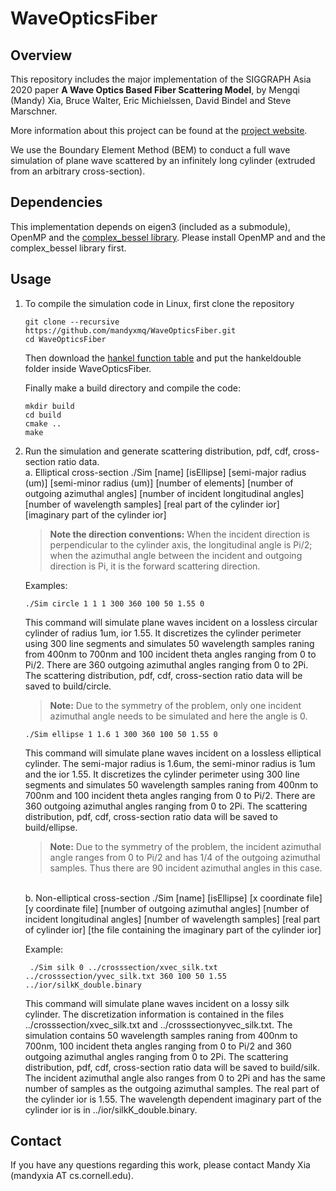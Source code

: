 
# WaveOpticsFiber

## Overview
This repository includes the major implementation of the SIGGRAPH Asia 2020 paper
**A Wave Optics Based Fiber Scattering Model**, by Mengqi (Mandy) Xia, Bruce Walter, Eric Michielssen, David Bindel and Steve Marschner.

More information about this project can be found at the [project website](https://mandyxmq.github.io/research/wavefiber.html).

We use the Boundary Element Method (BEM) to conduct a full wave simulation of plane wave scattered by an infinitely long cylinder (extruded from an arbitrary cross-section).

## Dependencies
This implementation depends on eigen3 (included as a submodule), OpenMP and the [complex_bessel library](https://github.com/joeydumont/complex_bessel). Please install OpenMP and and the complex_bessel library first.


## Usage
1. To compile the simulation code in Linux, first clone the repository
    ```
	git clone --recursive https://github.com/mandyxmq/WaveOpticsFiber.git
	cd WaveOpticsFiber
    ```

	Then download the [hankel function table](https://drive.google.com/drive/folders/1HWHP0rJZJ9aJb5pcStUWuWKUy9BktRcV?usp=sharing) and put the hankeldouble folder inside WaveOpticsFiber.

	Finally make a build directory and compile the code:
	```
	mkdir build
	cd build
	cmake ..
	make
	```

2. Run the simulation and generate scattering distribution, pdf, cdf, cross-section ratio data.<br/>
a. Elliptical cross-section
./Sim [name] [isEllipse] [semi-major radius (um)] [semi-minor radius (um)] [number of elements] [number of outgoing azimuthal angles] [number of incident longitudinal angles] [number of wavelength samples] [real part of the cylinder ior] [imaginary part of the cylinder ior]
	> **Note the direction conventions:** When the incident direction is perpendicular to the cylinder axis, the longitudinal angle is Pi/2; when the azimuthal angle between the incident and outgoing direction is Pi, it is the forward scattering direction.

	Examples:
	```
	./Sim circle 1 1 1 300 360 100 50 1.55 0
	```

	This command will simulate plane waves incident on a lossless circular cylinder of radius 1um, ior 1.55. It discretizes the cylinder perimeter using 300 line segments and simulates 50 wavelength samples raning from 400nm to 700nm and 100 incident theta angles ranging from 0 to Pi/2. There are 360 outgoing azimuthal angles ranging from 0 to 2Pi. The scattering distribution, pdf, cdf, cross-section ratio data will be saved to build/circle. 
	> **Note:** Due to the symmetry of the problem, only one incident azimuthal angle needs to be simulated and here the angle is 0.

	```
	./Sim ellipse 1 1.6 1 300 360 100 50 1.55 0
	```

	This command will simulate plane waves incident on a lossless elliptical cylinder. The semi-major radius is 1.6um, the semi-minor radius is 1um and the ior 1.55. It discretizes the cylinder perimeter using 300 line segments and simulates 50 wavelength samples raning from 400nm to 700nm and 100 incident theta angles ranging from 0 to Pi/2. There are 360 outgoing azimuthal angles ranging from 0 to 2Pi. The scattering distribution, pdf, cdf, cross-section ratio data will be saved to build/ellipse. 
	> **Note:** Due to the symmetry of the problem, the incident azimuthal angle ranges from 0 to Pi/2 and has 1/4 of the outgoing azimuthal samples. Thus there are 90 incident azimuthal angles in this case.

	<br/>
	b. Non-elliptical cross-section
	./Sim [name] [isEllipse] [x coordinate file] [y coordinate file] [number of outgoing azimuthal angles] [number of incident longitudinal angles] [number of wavelength samples] [real part of cylinder ior] [the file containing the imaginary part of the cylinder ior]

	Example:
	```
	 ./Sim silk 0 ../crosssection/xvec_silk.txt ../crosssection/yvec_silk.txt 360 100 50 1.55 ../ior/silkK_double.binary
	 ```
 
	This command will simulate plane waves incident on a lossy silk cylinder. The discretization information is contained in the files ../crosssection/xvec_silk.txt and ../crosssectionyvec_silk.txt. The simulation contains 50 wavelength samples raning from 400nm to 700nm, 100 incident theta angles ranging from 0 to Pi/2 and 360 outgoing azimuthal angles ranging from 0 to 2Pi. The scattering distribution, pdf, cdf, cross-section ratio data will be saved to build/silk. The incident azimuthal angle also ranges from 0 to 2Pi and has the same number of samples as the outgoing azimuthal samples. The real part of the cylinder ior is 1.55. The wavelength dependent imaginary part of the cylinder ior is in ../ior/silkK_double.binary.

## Contact
If you have any questions regarding this work, please contact Mandy Xia (mandyxia AT cs.cornell.edu).
